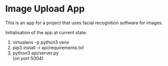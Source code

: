 # Image Upload App
This is an app for a project that uses facial recognition software for images.

Initialisation of the app at current state:

1. virtualenv -p python3 venv
2. pip3 install -r api/requirements.txt
3. python3 api/server.py  
(on port 5004)

